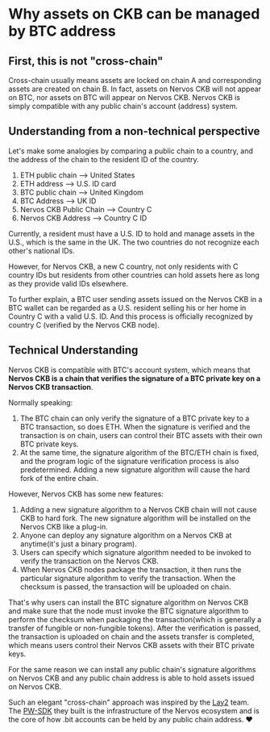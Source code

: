 # Why assets on CKB can be managed by BTC address

## First, this is not "cross-chain" 

Cross-chain usually means assets are locked on chain A and corresponding assets are created on chain B. In fact, assets on Nervos CKB will not appear on BTC, nor assets on BTC will appear on Nervos CKB. Nervos CKB is simply compatible with any public chain's account (address) system.

## Understanding from a non-technical perspective

Let's make some analogies by comparing a public chain to a country, and the address of the chain to the resident ID of the country. 

1. ETH public chain --&gt; United States
2. ETH address --&gt; U.S. ID card
3. BTC public chain --&gt; United Kingdom
4. BTC Address --&gt; UK ID
5. Nervos CKB Public Chain --&gt; Country C
6. Nervos CKB Address --&gt; Country C ID

Currently, a resident must have a U.S. ID to hold and manage assets in the U.S., which is the same in the UK. The two countries do not recognize each other's national IDs.

However, for Nervos CKB, a new C country, not only residents with C country IDs but residents from other countries can hold assets here as long as they provide valid IDs elsewhere.

To further explain, a BTC user sending assets issued on the Nervos CKB in a BTC wallet can be regarded as a U.S. resident selling his or her home in Country C with a valid U.S. ID. And this process is officially recognized by country C (verified by the Nervos CKB node).


## Technical Understanding

Nervos CKB is compatible with BTC's account system, which means that **Nervos CKB is a chain that verifies the signature of a BTC private key on a Nervos CKB transaction**.

Normally speaking:

1. The BTC chain can only verify the signature of a BTC private key to a BTC transaction, so does ETH. When the signature is verified and the transaction is on chain, users can control their BTC assets with their own BTC private keys. 
2. At the same time, the signature algorithm of the BTC/ETH chain is fixed, and the program logic of the signature verification process is also predetermined. Adding a new signature algorithm will cause the hard fork of the entire chain.

However, Nervos CKB has some new features:

1. Adding a new signature algorithm to a Nervos CKB chain will not cause CKB to hard fork. The new signature algorithm will be installed on the Nervos CKB like a plug-in.
2. Anyone can deploy any signature algorithm on a Nervos CKB at anytime(it's just a binary program). 
3. Users can specify which signature algorithm needed to be invoked to verify the transaction on the Nervos CKB. 
4. When Nervos CKB nodes package the transaction, it then runs the particular signature algorithm to verify the transaction. When the checksum is passed, the transaction will be uploaded on chain.

That's why users can install the BTC signature algorithm on Nervos CKB and make sure that the node must invoke the BTC signature algorithm to perform the checksum when packaging the transaction(which is generally a transfer of fungible or non-fungible tokens). After the verification is passed, the transaction is uploaded on chain and the assets transfer is completed, which means users control their Nervos CKB assets with their BTC private keys.

For the same reason we can install any public chain's signature algorithms on Nervos CKB and any public chain address is able to hold assets issued on Nervos CKB.



Such an elegant "cross-chain" approach was inspired by the [Lay2](https://lay2.tech/#/) team. The [PW-SDK](https://docs.lay2.dev/pw-sdk/) they built is the infrastructure of the Nervos ecosystem and is the core of how .bit accounts can be held by any public chain address. ❤

